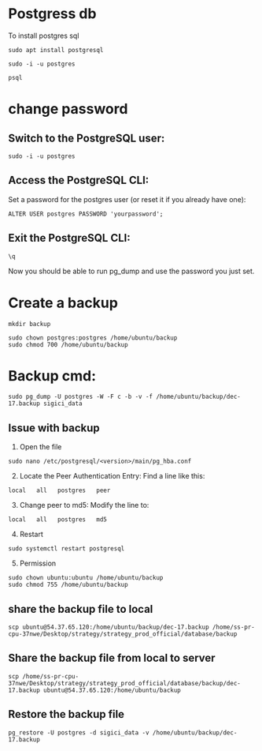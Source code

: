 
  
# Postgress db

To install postgres sql

```
sudo apt install postgresql
```

```
sudo -i -u postgres
```

```
psql
```

# change password

## Switch to the PostgreSQL user:

```
sudo -i -u postgres
```

## Access the PostgreSQL CLI:
Set a password for the postgres user (or reset it if you already have one):

```
ALTER USER postgres PASSWORD 'yourpassword';
```

## Exit the PostgreSQL CLI:
```
\q
```
Now you should be able to run pg_dump and use the password you just set.

# Create a backup

```
mkdir backup
```

```
sudo chown postgres:postgres /home/ubuntu/backup
sudo chmod 700 /home/ubuntu/backup
```



# Backup cmd:

```
sudo pg_dump -U postgres -W -F c -b -v -f /home/ubuntu/backup/dec-17.backup sigici_data
```

## Issue with backup

1) Open the file
```
sudo nano /etc/postgresql/<version>/main/pg_hba.conf
```

2) Locate the Peer Authentication Entry: Find a line like this:

```
local   all   postgres   peer
```

3) Change peer to md5: Modify the line to:

```
local   all   postgres   md5
```

4) Restart
   
```
sudo systemctl restart postgresql
```

5) Permission

 ```
sudo chown ubuntu:ubuntu /home/ubuntu/backup
sudo chmod 755 /home/ubuntu/backup
 ```

## share the backup file to local

```
scp ubuntu@54.37.65.120:/home/ubuntu/backup/dec-17.backup /home/ss-pr-cpu-37nwe/Desktop/strategy/strategy_prod_official/database/backup
```

## Share the backup file from local to server

```
scp /home/ss-pr-cpu-37nwe/Desktop/strategy/strategy_prod_official/database/backup/dec-17.backup ubuntu@54.37.65.120:/home/ubuntu/backup
```

## Restore the backup file

```
pg_restore -U postgres -d sigici_data -v /home/ubuntu/backup/dec-17.backup
```
